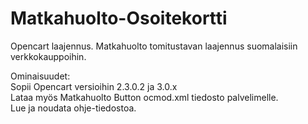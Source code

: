 # Matkahuolto-Osoitekortti
Opencart laajennus.
Matkahuolto tomitustavan laajennus suomalaisiin verkkokauppoihin.

Ominaisuudet:<br/>
Sopii Opencart versioihin 2.3.0.2 ja 3.0.x<br>
Lataa myös Matkahuolto Button ocmod.xml tiedosto palvelimelle.<br/>
Lue ja noudata  ohje-tiedostoa.<br/>
